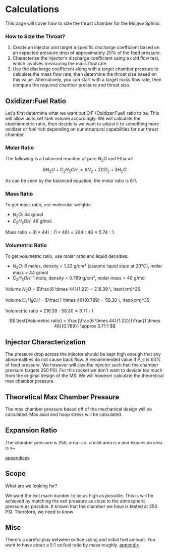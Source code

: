 # Calculations

This page will cover how to size the thrust chamber for the Mojave Sphinx.

### How to Size the Throat?

1. Create an injector and target a specific discharge coefficient based on an expected pressure drop of approximately 20% of the feed pressure.
2. Characterize the injector’s discharge coefficient using a cold flow test, which involves measuring the mass flow rate.
3. Use the discharge coefficient along with a target chamber pressure to calculate the mass flow rate, then determine the throat size based on this value. Alternatively, you can start with a target mass flow rate, then compute the required chamber pressure and throat size.

## Oxidizer:Fuel Ratio 

Let's first determine what we want out O:F (Oxidizer:Fuel) ratio to be. This will allow us to set tank volume accordingly. We will calculate the stoichiometric ratio, then decide is we want to adjust it to something more oxidizer or fuel rich depending on our structural capabilities for our thrust chamber. 

### Molar Ratio

The following is a balanced reaction of pure $N_2O$ and Ethanol

$$
6 N_2O + C_2H_5OH \rightarrow 6 N_2 + 2 CO_2 + 3 H_2O
$$

As can be seen by the balanced equation, the molar ratio is 6:1. 

### Mass Ratio

To get mass ratio, use molecular weights: 

- $N_2O$: 44 g/mol
- $C_2H_5OH$: 46 g/mol. 

Mass ratio = $(6 \times 44) : (1 \times 46) = 264 : 46 \approx 5.74:1$.

### Volumetric Ratio

To get volumetric ratio, use molar ratio and liquid densities:

- $N_2O$: 6 moles, density = 1.22 g/cm³ (assume liquid state at 20°C), molar mass = 44 g/mol
- $C_2H_5OH$: 1 mole, density = 0.789 g/cm³, molar mass = 46 g/mol

Volume $N_2O$ = $\frac{6 \times 44}{1.22} = 216.39 \, \text{cm}^3$  

Volume $C_2H_5OH$ = $\frac{1 \times 46}{0.789} = 58.30 \, \text{cm}^3$  

Volumetric ratio = $216.39 : 58.30 \approx 3.71:1$

$$
\text{Volumetric ratio} = \frac{\frac{6 \times 44}{1.22}}{\frac{1 \times 46}{0.789}} \approx 3.71:1
$$

## Injector Characterization 

The pressure drop across the injector should be kept high enough that any abnormalities do not cause back flow. A recommended value if P_c is 60% of feed pressure. We however will size the injector such that the chamber pressure targets 250 PSI. For this rocket we don't want to deviate too much from the original design of the MS. We will however calculate the theoretical max chamber pressure.

## Theoretical Max Chamber Pressure

The max chamber pressure based off of the mechanical design will be calculated. Max axial and hoop stress will be calculated.

## Expansion Ratio

The chamber pressure is 250, area is x. choke area is x and expansion area is x~

[appendices](appendix.pdf)

## Scope

What are we looking for? 

We want the exit mach number to be as high as possible. This is will be achieved by matching the exit pressure as close to the atmospheric pressure as possible. It known that the chamber we have is tested at 250 PSI. Therefore, we need to know 

## Misc

There's a careful play between orifice sizing and initial fuel amount. You want to have about a 5:1 ox:fuel ratio by mass roughly.
[appendix](thrust-chamber-sizing/appendix.pdf)